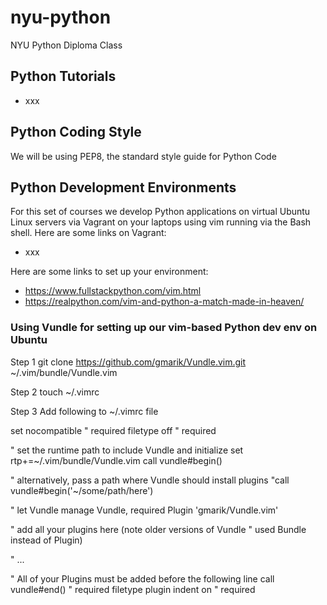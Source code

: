 # nyu-python
NYU Python Diploma Class

## Python Tutorials
* xxx

## Python Coding Style
We will be using PEP8, the standard style guide for Python Code

## Python Development Environments
For this set of courses we develop Python applications on virtual Ubuntu Linux servers
via Vagrant on your laptops using vim running via the Bash shell. Here are some links
on Vagrant:
* xxx

Here are some links to set up your environment:
* https://www.fullstackpython.com/vim.html
* https://realpython.com/vim-and-python-a-match-made-in-heaven/

### Using Vundle for setting up our vim-based Python dev env on Ubuntu
Step 1
git clone https://github.com/gmarik/Vundle.vim.git ~/.vim/bundle/Vundle.vim

Step 2
touch ~/.vimrc

Step 3
Add following to ~/.vimrc file

set nocompatible              " required
filetype off                  " required

" set the runtime path to include Vundle and initialize
set rtp+=~/.vim/bundle/Vundle.vim
call vundle#begin()

" alternatively, pass a path where Vundle should install plugins
"call vundle#begin('~/some/path/here')

" let Vundle manage Vundle, required
Plugin 'gmarik/Vundle.vim'

" add all your plugins here (note older versions of Vundle
" used Bundle instead of Plugin)

" ...

" All of your Plugins must be added before the following line
call vundle#end()            " required
filetype plugin indent on    " required



